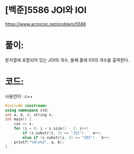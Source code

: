 # [백준]5586 JOI와 IOI

https://www.acmicpc.net/problem/5586

# 풀이:

문자열에 포함되어 있는 JOI의 개수, 둘째 줄에 IOI의 개수를 출력한다.



# **코드:** 

사용언어 : c++	
```c++
#include <iostream>
using namespace std;
int a, b, i; string s;
int main() {
	cin >> s;
	for (i = 0; i < s.size() - 2; i++)
		if (s.substr(i, 3) == "JOI")	a++;
		else if (s.substr(i, 3) == "IOI")	b++;
	printf("%d\n%d", a, b);
}

```


